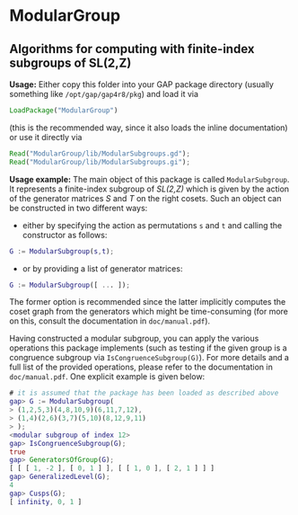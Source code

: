 ModularGroup
====

Algorithms for computing with finite-index subgroups of SL(2,Z)
----


__Usage:__ Either copy this folder into your GAP package directory (usually something like `/opt/gap/gap4r8/pkg`) and load it via
```GAP
LoadPackage("ModularGroup")
```
(this is the recommended way, since it also loads the inline documentation) or use it directly via
```GAP
Read("ModularGroup/lib/ModularSubgroups.gd");
Read("ModularGroup/lib/ModularSubgroups.gi");
```

__Usage example:__ The main object of this package is called `ModularSubgroup`. It represents a finite-index subgroup of _SL(2,Z)_ which is given by the action of the generator matrices _S_ and _T_ on the right cosets. Such an object can be constructed in two different ways:
- either by specifying the action as permutations `s` and `t` and calling the constructor as follows:
```GAP
G := ModularSubgroup(s,t);
```
- or by providing a list of generator matrices:
```GAP
G := ModularSubgroup([ ... ]);
```

The former option is recommended since the latter implicitly computes the coset graph from the generators which might be time-consuming (for more on this, consult the documentation in `doc/manual.pdf`).

Having constructed a modular subgroup, you can apply the various operations this package implements (such as testing if the given group is a congruence subgroup via `IsCongruenceSubgroup(G)`). For more details and a full list of the provided operations, please refer to the documentation in `doc/manual.pdf`. One explicit example is given below:

```GAP
# it is assumed that the package has been loaded as described above
gap> G := ModularSubgroup(
> (1,2,5,3)(4,8,10,9)(6,11,7,12),
> (1,4)(2,6)(3,7)(5,10)(8,12,9,11)
> );
<modular subgroup of index 12>
gap> IsCongruenceSubgroup(G);
true
gap> GeneratorsOfGroup(G);
[ [ [ 1, -2 ], [ 0, 1 ] ], [ [ 1, 0 ], [ 2, 1 ] ] ]
gap> GeneralizedLevel(G);
4
gap> Cusps(G);
[ infinity, 0, 1 ]
```
